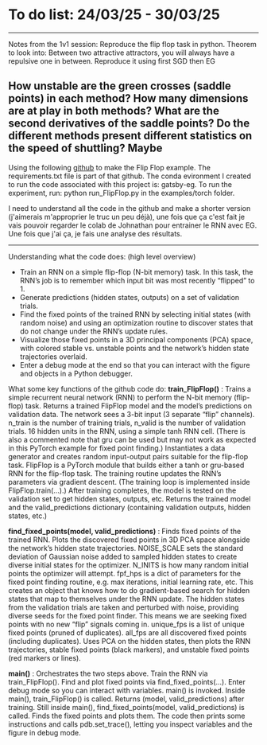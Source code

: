 # To do list: 24/03/25 - 30/03/25

---
Notes from the 1v1 session: 
Reproduce the flip flop task in python. 
Theorem to look into: Between two attractive attractors, you will always have a repulsive one in between. 
Reproduce it using first SGD then EG

How unstable are the green crosses (saddle points) in each method?
How many dimensions are at play in both methods?
What are the second derivatives of the saddle points?
Do the different methods present different statistics on the speed of shuttling? Maybe
---

Using the following [github](https://github.com/mattgolub/fixed-point-finder) to make the Flip Flop example. 
The requirements.txt file is part of that github. The conda evironment I created to run the code associated with this project is: gatsby-eg. To run the experiment, run: python run_FlipFlop.py in the examples/torch folder. 


I need to understand all the code in the github and make a shorter version (j'aimerais m'approprier le truc un peu déjà), une fois que
ça c'est fait je vais pouvoir regarder le colab de Johnathan pour entrainer le RNN avec EG. Une fois que j'ai ça, je fais une analyse des résultats. 

---
Understanding what the code does: (high level overview)
- Train an RNN on a simple flip-flop (N-bit memory) task. In this task, the RNN’s job is to remember which input bit was most recently “flipped” to 1.
- Generate predictions (hidden states, outputs) on a set of validation trials.
- Find the fixed points of the trained RNN by selecting initial states (with random noise) and using an optimization routine to discover states that do not change under the RNN’s update rules.
- Visualize those fixed points in a 3D principal components (PCA) space, with colored stable vs. unstable points and the network’s hidden state trajectories overlaid.
- Enter a debug mode at the end so that you can interact with the figure and objects in a Python debugger.

What some key functions of the github code do: 
**train_FlipFlop()** : Trains a simple recurrent neural network (RNN) to perform the N-bit memory (flip-flop) task. Returns a trained FlipFlop model and the model’s predictions on validation data. The network sees a 3-bit input (3 separate “flip” channels). n_train is the number of training trials, n_valid is the number of validation trials. 16 hidden units in the RNN, using a simple tanh RNN cell. (There is also a commented note that gru can be used but may not work as expected in this PyTorch example for fixed point finding.) Instantiates a data generator and creates random input-output pairs suitable for the flip-flop task. FlipFlop is a PyTorch module that builds either a tanh or gru-based RNN for the flip-flop task. The training routine updates the RNN’s parameters via gradient descent. (The training loop is implemented inside FlipFlop.train(...).) After training completes, the model is tested on the validation set to get hidden states, outputs, etc. Returns the trained model and the valid_predictions dictionary (containing validation outputs, hidden states, etc.)

**find_fixed_points(model, valid_predictions)** : Finds fixed points of the trained RNN. Plots the discovered fixed points in 3D PCA space alongside the network’s hidden state trajectories. NOISE_SCALE sets the standard deviation of Gaussian noise added to sampled hidden states to create diverse initial states for the optimizer. N_INITS is how many random initial points the optimizer will attempt. fpf_hps is a dict of parameters for the fixed point finding routine, e.g. max iterations, initial learning rate, etc. This creates an object that knows how to do gradient-based search for hidden states that map to themselves under the RNN update. The hidden states from the validation trials are taken and perturbed with noise, providing diverse seeds for the fixed point finder. This means we are seeking fixed points with no new “flip” signals coming in. unique_fps is a list of unique fixed points (pruned of duplicates). all_fps are all discovered fixed points (including duplicates). Uses PCA on the hidden states, then plots the RNN trajectories, stable fixed points (black markers), and unstable fixed points (red markers or lines).

**main()** : Orchestrates the two steps above. Train the RNN via train_FlipFlop(). Find and plot fixed points via find_fixed_points(...). Enter debug mode so you can interact with variables. main() is invoked. Inside main(), train_FlipFlop() is called. Returns (model, valid_predictions) after training. Still inside main(), find_fixed_points(model, valid_predictions) is called. Finds the fixed points and plots them. The code then prints some instructions and calls pdb.set_trace(), letting you inspect variables and the figure in debug mode.
